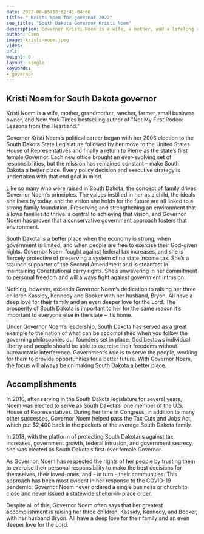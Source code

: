 ```yaml
---
date: 2022-08-05T10:02:41-04:00
title: " Kristi Noem for governor 2022"
seo_title: "South Dakota Governor Kristi Noem"
description: Governor Kristi Noem is a wife, a mother, and a lifelong rancher, farmer and small business owner. 
author: Csen
image: kristi-noem.jpeg
video:
url: 
weight: 0
layout: single
keywords:
- governor 
---
```


## Kristi Noem for South Dakota governor 
Kristi Noem is a wife, mother, grandmother, rancher, farmer, small business owner, and New York Times bestselling author of "Not My First Rodeo: Lessons from the Heartland."

Governor Kristi Noem’s political career began with her 2006 election to the South Dakota State Legislature followed by her move to the United States House of Representatives and finally a return to Pierre as the state’s first female Governor. Each new office brought an ever-evolving set of responsibilities, but the mission has remained constant – make South Dakota a better place. Every policy decision and executive strategy is undertaken with that end goal in mind.

Like so many who were raised in South Dakota, the concept of family drives Governor Noem’s principles. The values instilled in her as a child, the ideals she lives by today, and the vision she holds for the future are all linked to a strong family foundation. Preserving and strengthening an environment that allows families to thrive is central to achieving that vision, and Governor Noem has proven that a conservative government approach fosters that environment.

South Dakota is a better place when the economy is strong, when government is limited, and when people are free to exercise their God-given rights. Governor Noem fought against federal tax increases, and she is fiercely protective of preserving a system of no state income tax. She’s a staunch supporter of the Second Amendment and is steadfast in maintaining Constitutional carry rights. She’s unwavering in her commitment to personal freedom and will always fight against government intrusion.

Nothing, however, exceeds Governor Noem’s dedication to raising her three children Kassidy, Kennedy and Booker with her husband, Bryon. All have a deep love for their family and an even deeper love for the Lord. The prosperity of South Dakota is important to her for the same reason it’s important to everyone else in the state – it’s home.

Under Governor Noem’s leadership, South Dakota has served as a great example to the nation of what can be accomplished when you follow the governing philosophies our founders set in place. God bestows individual liberty and people should be able to exercise their freedoms without bureaucratic interference. Government’s role is to serve the people, working for them to provide opportunities for a better future. With Governor Noem, the focus will always be on making South Dakota a better place.

## Accomplishments
In 2010, after serving in the South Dakota legislature for several years, Noem was elected to serve as South Dakota’s lone member of the U.S. House of Representatives. During her time in Congress, in addition to many other successes, Governor Noem helped pass the Tax Cuts and Jobs Act, which put $2,400 back in the pockets of the average South Dakota family.

In 2018, with the platform of protecting South Dakotans against tax increases, government growth, federal intrusion, and government secrecy, she was elected as South Dakota’s first-ever female Governor.

As Governor, Noem has respected the rights of her people by trusting them to exercise their personal responsibility to make the best decisions for themselves, their loved-ones, and – in turn – their communities. This approach has been most evident in her response to the COVID-19 pandemic: Governor Noem never ordered a single business or church to close and never issued a statewide shelter-in-place order.

Despite all of this, Governor Noem often says that her greatest accomplishment is raising her three children, Kassidy, Kennedy, and Booker, with her husband Bryon. All have a deep love for their family and an even deeper love for the Lord.